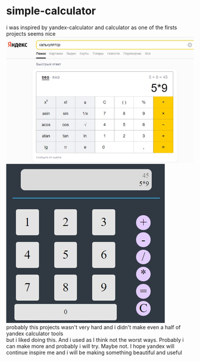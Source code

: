 # simple-calculator
i was inspired by yandex-calculator and  calculator as one of the firsts projects seems nice <br />
![alt text](https://github.com/call-me-Neuro/simple-calculator/blob/main/screens/screen.jpg) <br />
![alt text](https://github.com/call-me-Neuro/simple-calculator/blob/main/screens/screen2.jpg) <br />
probably this projects wasn't very hard and i didn't make even a half of yandex calculator tools <br />
but i liked doing this. And i used as I think not the worst ways. Probably i can make more and probably i will try. Maybe not.
I hope yandex will continue inspire me and i will be making something beautiful and useful
